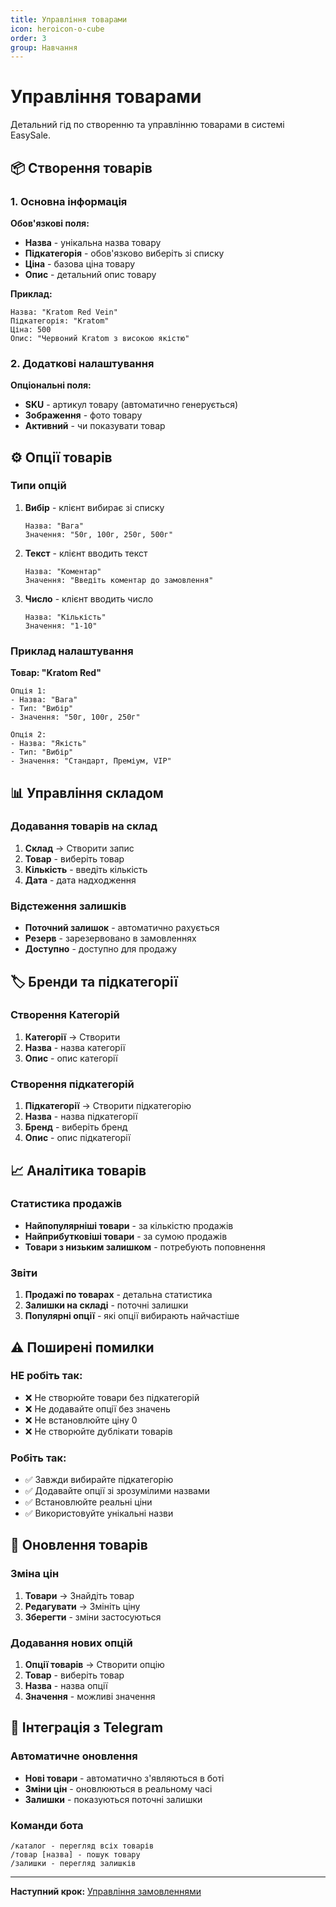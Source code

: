 ```yaml
---
title: Управління товарами
icon: heroicon-o-cube
order: 3
group: Навчання
---
```


# Управління товарами

Детальний гід по створенню та управлінню товарами в системі EasySale.

## 📦 Створення товарів

### 1. Основна інформація

**Обов'язкові поля:**
- **Назва** - унікальна назва товару
- **Підкатегорія** - обов'язково виберіть зі списку
- **Ціна** - базова ціна товару
- **Опис** - детальний опис товару

**Приклад:**
```
Назва: "Kratom Red Vein"
Підкатегорія: "Kratom"
Ціна: 500
Опис: "Червоний Kratom з високою якістю"
```

### 2. Додаткові налаштування

**Опціональні поля:**
- **SKU** - артикул товару (автоматично генерується)
- **Зображення** - фото товару
- **Активний** - чи показувати товар

## ⚙️ Опції товарів

### Типи опцій

1. **Вибір** - клієнт вибирає зі списку
   ```
   Назва: "Вага"
   Значення: "50г, 100г, 250г, 500г"
   ```

2. **Текст** - клієнт вводить текст
   ```
   Назва: "Коментар"
   Значення: "Введіть коментар до замовлення"
   ```

3. **Число** - клієнт вводить число
   ```
   Назва: "Кількість"
   Значення: "1-10"
   ```

### Приклад налаштування

**Товар: "Kratom Red"**
```
Опція 1:
- Назва: "Вага"
- Тип: "Вибір"
- Значення: "50г, 100г, 250г"

Опція 2:
- Назва: "Якість"
- Тип: "Вибір"
- Значення: "Стандарт, Преміум, VIP"
```

## 📊 Управління складом

### Додавання товарів на склад

1. **Склад** → Створити запис
2. **Товар** - виберіть товар
3. **Кількість** - введіть кількість
4. **Дата** - дата надходження

### Відстеження залишків

- **Поточний залишок** - автоматично рахується
- **Резерв** - зарезервовано в замовленнях
- **Доступно** - доступно для продажу

## 🏷️ Бренди та підкатегорії

### Створення Категорій

1. **Категорії** → Створити
2. **Назва** - назва категорії
3. **Опис** - опис категорії

### Створення підкатегорій

1. **Підкатегорії** → Створити підкатегорію
2. **Назва** - назва підкатегорії
3. **Бренд** - виберіть бренд
4. **Опис** - опис підкатегорії

## 📈 Аналітика товарів

### Статистика продажів

- **Найпопулярніші товари** - за кількістю продажів
- **Найприбутковіші товари** - за сумою продажів
- **Товари з низьким залишком** - потребують поповнення

### Звіти

1. **Продажі по товарах** - детальна статистика
2. **Залишки на складі** - поточні залишки
3. **Популярні опції** - які опції вибирають найчастіше

## ⚠️ Поширені помилки

### НЕ робіть так:
- ❌ Не створюйте товари без підкатегорій
- ❌ Не додавайте опції без значень
- ❌ Не встановлюйте ціну 0
- ❌ Не створюйте дублікати товарів

### Робіть так:
- ✅ Завжди вибирайте підкатегорію
- ✅ Додавайте опції зі зрозумілими назвами
- ✅ Встановлюйте реальні ціни
- ✅ Використовуйте унікальні назви

## 🔄 Оновлення товарів

### Зміна цін

1. **Товари** → Знайдіть товар
2. **Редагувати** → Змініть ціну
3. **Зберегти** - зміни застосуються

### Додавання нових опцій

1. **Опції товарів** → Створити опцію
2. **Товар** - виберіть товар
3. **Назва** - назва опції
4. **Значення** - можливі значення

## 📱 Інтеграція з Telegram

### Автоматичне оновлення

- **Нові товари** - автоматично з'являються в боті
- **Зміни цін** - оновлюються в реальному часі
- **Залишки** - показуються поточні залишки

### Команди бота

```
/каталог - перегляд всіх товарів
/товар [назва] - пошук товару
/залишки - перегляд залишків
```

---

**Наступний крок:** [Управління замовленнями](/kb/managing-orders)
